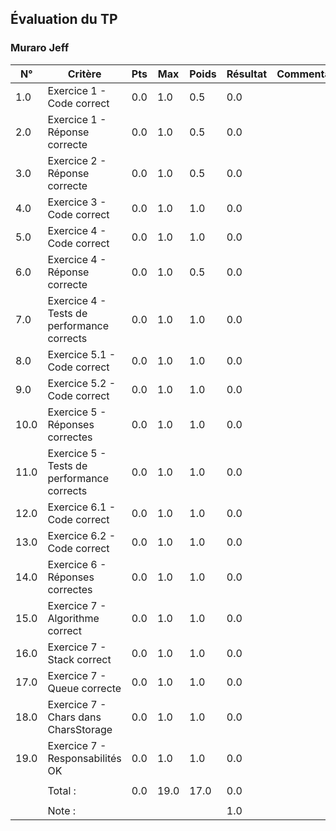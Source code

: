 ## Évaluation du TP ### Muraro Jeff| N° | Critère | Pts | Max | Poids | Résultat | Commentaires ||----|---------|--------|-----|------|-------|--------------|| 1.0 | Exercice 1 - Code correct | 0.0 | 1.0 | 0.5 | 0.0 |  | | 2.0 | Exercice 1 - Réponse correcte | 0.0 | 1.0 | 0.5 | 0.0 |  | | 3.0 | Exercice 2 - Réponse correcte | 0.0 | 1.0 | 0.5 | 0.0 |  | | 4.0 | Exercice 3 - Code correct | 0.0 | 1.0 | 1.0 | 0.0 |  | | 5.0 | Exercice 4 - Code correct | 0.0 | 1.0 | 1.0 | 0.0 |  | | 6.0 | Exercice 4 - Réponse correcte | 0.0 | 1.0 | 0.5 | 0.0 |  | | 7.0 | Exercice 4 - Tests de performance corrects | 0.0 | 1.0 | 1.0 | 0.0 |  | | 8.0 | Exercice 5.1 - Code correct | 0.0 | 1.0 | 1.0 | 0.0 |  | | 9.0 | Exercice 5.2 - Code correct | 0.0 | 1.0 | 1.0 | 0.0 |  | | 10.0 | Exercice 5 - Réponses correctes | 0.0 | 1.0 | 1.0 | 0.0 |  | | 11.0 | Exercice 5 - Tests de performance corrects | 0.0 | 1.0 | 1.0 | 0.0 |  | | 12.0 | Exercice 6.1 - Code correct | 0.0 | 1.0 | 1.0 | 0.0 |  | | 13.0 | Exercice 6.2 - Code correct | 0.0 | 1.0 | 1.0 | 0.0 |  | | 14.0 | Exercice 6 - Réponses correctes | 0.0 | 1.0 | 1.0 | 0.0 |  | | 15.0 | Exercice 7 - Algorithme correct | 0.0 | 1.0 | 1.0 | 0.0 |  | | 16.0 | Exercice 7 - Stack correct | 0.0 | 1.0 | 1.0 | 0.0 |  | | 17.0 | Exercice 7 - Queue correcte | 0.0 | 1.0 | 1.0 | 0.0 |  | | 18.0 | Exercice 7 - Chars dans CharsStorage | 0.0 | 1.0 | 1.0 | 0.0 |  | | 19.0 | Exercice 7 - Responsabilités OK | 0.0 | 1.0 | 1.0 | 0.0 |  | |  |  |  |  |  |  |  | |  | Total : | 0.0 | 19.0 | 17.0 | 0.0 |  | |  |  |  |  |  |  |  | |  | Note : |  |  |  | 1.0 |  | 